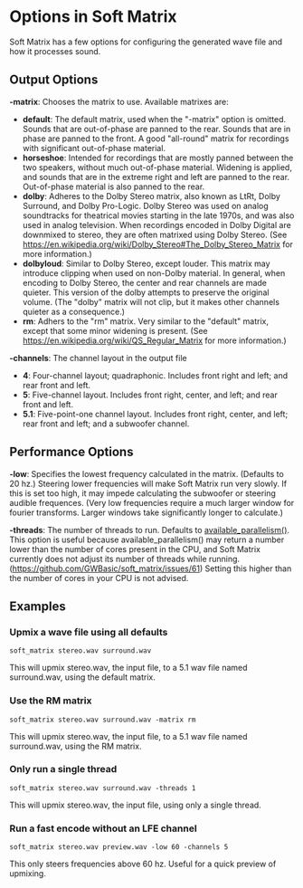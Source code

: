 # Options in Soft Matrix

Soft Matrix has a few options for configuring the generated wave file and how it processes sound.

## Output Options

**-matrix**: Chooses the matrix to use. Available matrixes are:

- **default**: The default matrix, used when the "-matrix" option is omitted. Sounds that are out-of-phase are panned to the rear. Sounds that are in phase are panned to the front. A good "all-round" matrix for recordings with significant out-of-phase material.
- **horseshoe**: Intended for recordings that are mostly panned between the two speakers, without much out-of-phase material. Widening is applied, and sounds that are in the extreme right and left are panned to the rear. Out-of-phase material is also panned to the rear.
- **dolby**: Adheres to the Dolby Stereo matrix, also known as LtRt, Dolby Surround, and Dolby Pro-Logic. Dolby Stereo was used on analog soundtracks for theatrical movies starting in the late 1970s, and was also used in analog television. When recordings encoded in Dolby Digital are downmixed to stereo, they are often matrixed using Dolby Stereo. (See <https://en.wikipedia.org/wiki/Dolby_Stereo#The_Dolby_Stereo_Matrix> for more information.)
- **dolbyloud**: Similar to Dolby Stereo, except louder. This matrix may introduce clipping when used on non-Dolby material. In general, when encoding to Dolby Stereo, the center and rear channels are made quieter. This version of the dolby attempts to preserve the original volume. (The "dolby" matrix will not clip, but it makes other channels quieter as a consequence.)
- **rm**: Adhers to the "rm" matrix. Very similar to the "default" matrix, except that some minor widening is present. (See <https://en.wikipedia.org/wiki/QS_Regular_Matrix> for more information.)

**-channels**: The channel layout in the output file

- **4**: Four-channel layout; quadraphonic. Includes front right and left; and rear front and left.
- **5**: Five-channel layout. Includes front right, center, and left; and rear front and left.
- **5.1**: Five-point-one channel layout. Includes front right, center, and left; rear front and left; and a subwoofer channel.

## Performance Options

**-low**: Specifies the lowest frequency calculated in the matrix. (Defaults to 20 hz.) Steering lower frequencies will make Soft Matrix run very slowly. If this is set too high, it may impede calculating the subwoofer or steering audible frequences. (Very low frequencies require a much larger window for fourier transforms. Larger windows take significantly longer to calculate.)

**-threads**: The number of threads to run. Defaults to [available_parallelism()](https://doc.rust-lang.org/stable/std/thread/fn.available_parallelism.html). This option is useful because available_parallelism() may return a number lower than the number of cores present in the CPU, and Soft Matrix currently does not adjust its number of threads while running. (<https://github.com/GWBasic/soft_matrix/issues/61>) Setting this higher than the number of cores in your CPU is not advised.

## Examples

### Upmix a wave file using all defaults

    soft_matrix stereo.wav surround.wav

This will upmix stereo.wav, the input file, to a 5.1 wav file named surround.wav, using the default matrix.

### Use the RM matrix

    soft_matrix stereo.wav surround.wav -matrix rm

This will upmix stereo.wav, the input file, to a 5.1 wav file named surround.wav, using the RM matrix.

### Only run a single thread

    soft_matrix stereo.wav surround.wav -threads 1

This will upmix stereo.wav, the input file, using only a single thread.

### Run a fast encode without an LFE channel

    soft_matrix stereo.wav preview.wav -low 60 -channels 5

This only steers frequencies above 60 hz. Useful for a quick preview of upmixing.

